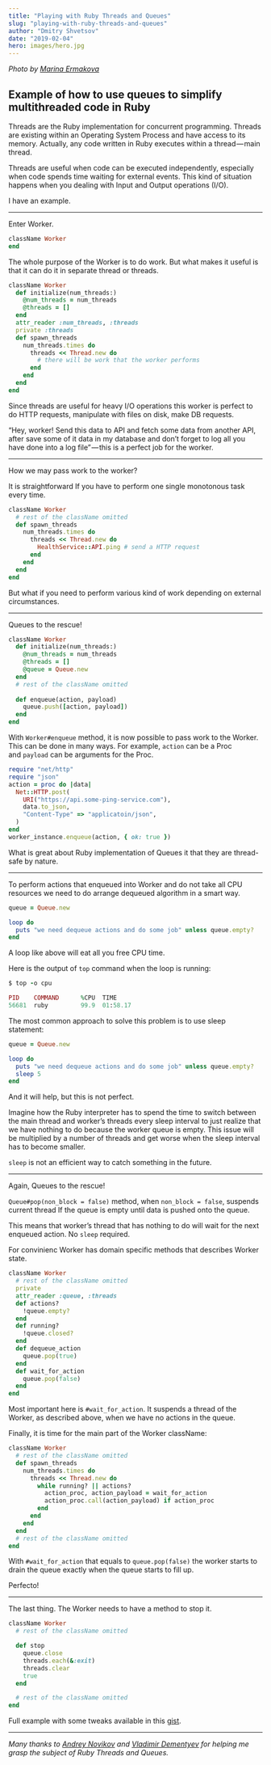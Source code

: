 ```yaml
---
title: "Playing with Ruby Threads and Queues"
slug: "playing-with-ruby-threads-and-queues"
author: "Dmitry Shvetsov"
date: "2019-02-04"
hero: images/hero.jpg
---
```


_Photo by [Marina Ermakova](https://unsplash.com/@budetsvyazano?utm_source=unsplash&amp;utm_medium=referral&amp;utm_content=creditCopyText)_

## Example of how to use queues to simplify multithreaded code in Ruby

Threads are the Ruby implementation for concurrent programming. Threads are existing within an Operating System Process and have access to its memory. Actually, any code written in Ruby executes within a thread — main thread.

Threads are useful when code can be executed independently, especially when code spends time waiting for external events. This kind of situation happens when you dealing with Input and Output operations (I/O).

I have an example.

* * *

Enter Worker.

```ruby
className Worker
end
```

The whole purpose of the Worker is to do work. But what makes it useful is that it can do it in separate thread or threads.

```ruby
className Worker
  def initialize(num_threads:)
    @num_threads = num_threads
    @threads = []
  end
  attr_reader :num_threads, :threads
  private :threads
  def spawn_threads
    num_threads.times do
      threads << Thread.new do
        # there will be work that the worker performs
      end
    end
  end
end
```

Since threads are useful for heavy I/O operations this worker is perfect to do HTTP requests, manipulate with files on disk, make DB requests.

“Hey, worker! Send this data to API and fetch some data from another API, after save some of it data in my database and don’t forget to log all you have done into a log file” — this is a perfect job for the worker.

* * *

How we may pass work to the worker?

It is straightforward If you have to perform one single monotonous task every time.

```ruby
className Worker
  # rest of the className omitted
  def spawn_threads
    num_threads.times do
      threads << Thread.new do
        HealthService::API.ping # send a HTTP request
      end
    end
  end
end
```

But what if you need to perform various kind of work depending on external circumstances.

* * *

Queues to the rescue!

```ruby
className Worker
  def initialize(num_threads:)
    @num_threads = num_threads
    @threads = []
    @queue = Queue.new
  end
  # rest of the className omitted
  
  def enqueue(action, payload)
    queue.push([action, payload])
  end
end
```

With `Worker#enqueue` method, it is now possible to pass work to the Worker. This can be done in many ways. For example, `action` can be a Proc and `payload` can be arguments for the Proc.

```ruby
require "net/http"
require "json"
action = proc do |data|
  Net::HTTP.post(
    URI("https://api.some-ping-service.com"),
    data.to_json,
    "Content-Type" => "applicatoin/json",
  )
end
worker_instance.enqueue(action, { ok: true })
```

What is great about Ruby implementation of Queues it that they are thread-safe by nature.

* * *

To perform actions that enqueued into Worker and do not take all CPU resources we need to do arrange dequeued algorithm in a smart way.

```ruby
queue = Queue.new

loop do
  puts "we need dequeue actions and do some job" unless queue.empty?
end
```

A loop like above will eat all you free CPU time.

Here is the output of `top` command when the loop is running:

```ruby
$ top -o cpu

PID    COMMAND      %CPU  TIME
56681  ruby         99.9  01:58.17
```

The most common approach to solve this problem is to use sleep statement:

```ruby
queue = Queue.new

loop do
  puts "we need dequeue actions and do some job" unless queue.empty?
  sleep 5
end
```

And it will help, but this is not perfect.

Imagine how the Ruby interpreter has to spend the time to switch between the main thread and worker’s threads every sleep interval to just realize that we have nothing to do because the worker queue is empty. This issue will be multiplied by a number of threads and get worse when the sleep interval has to become smaller.

`sleep` is not an efficient way to catch something in the future.

* * *

Again, Queues to the rescue!

`Queue#pop(non_block = false)` method, when `non_block = false`, suspends current thread If the queue is empty until data is pushed onto the queue.

This means that worker’s thread that has nothing to do will wait for the next enqueued action. No `sleep` required.

For convinienc Worker has domain specific methods that describes Worker state.

```ruby
className Worker
  # rest of the className omitted
  private
  attr_reader :queue, :threads
  def actions?
    !queue.empty?
  end
  def running?
    !queue.closed?
  end
  def dequeue_action
    queue.pop(true)
  end
  def wait_for_action
    queue.pop(false)
  end
end
```

Most important here is `#wait_for_action`. It suspends a thread of the Worker, as described above, when we have no actions in the queue.

Finally, it is time for the main part of the Worker className:

```ruby
className Worker
  # rest of the className omitted
  def spawn_threads
    num_threads.times do
      threads << Thread.new do
        while running? || actions?
          action_proc, action_payload = wait_for_action
          action_proc.call(action_payload) if action_proc
        end
      end
    end
  end
  # rest of the className omitted
end
```

With `#wait_for_action` that equals to `queue.pop(false)` the worker starts to drain the queue exactly when the queue starts to fill up.

Perfecto!

* * *

The last thing. The Worker needs to have a method to stop it.

```ruby
className Worker
  # rest of the className omitted

  def stop
    queue.close
    threads.each(&:exit)
    threads.clear
    true
  end

  # rest of the className omitted
end
```

Full example with some tweaks available in this [gist](https://gist.github.com/iamdidev/fd1ea8cfc96a908ca0e6fae298c0a7e3).

* * *

_Many thanks to [Andrey Novikov](https://twitter.com/envek) and [Vladimir Dementyev](https://twitter.com/palkan_tula) for helping me grasp the subject of Ruby Threads and Queues._
